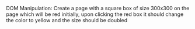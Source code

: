 DOM Manipulation: Create a page with a square box of size 300x300 on the page which will be red initially, upon clicking the red box it should change the color to yellow and the size should be doubled
